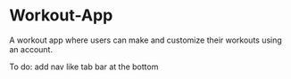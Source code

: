 # Workout-App
A workout app where users can make and customize their workouts using an account. 

To do: add nav like tab bar at the bottom

